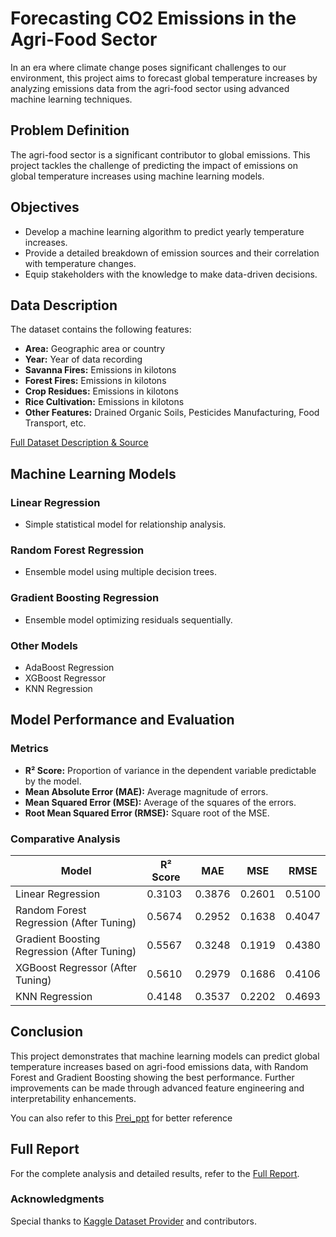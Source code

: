 # Forecasting CO2 Emissions in the Agri-Food Sector

In an era where climate change poses significant challenges to our environment, this project aims to forecast global temperature increases by analyzing emissions data from the agri-food sector using advanced machine learning techniques.

## Problem Definition
The agri-food sector is a significant contributor to global emissions. This project tackles the challenge of predicting the impact of emissions on global temperature increases using machine learning models.

## Objectives
- Develop a machine learning algorithm to predict yearly temperature increases.
- Provide a detailed breakdown of emission sources and their correlation with temperature changes.
- Equip stakeholders with the knowledge to make data-driven decisions.

## Data Description
The dataset contains the following features:
- **Area:** Geographic area or country
- **Year:** Year of data recording
- **Savanna Fires:** Emissions in kilotons
- **Forest Fires:** Emissions in kilotons
- **Crop Residues:** Emissions in kilotons
- **Rice Cultivation:** Emissions in kilotons
- **Other Features:** Drained Organic Soils, Pesticides Manufacturing, Food Transport, etc.

[Full Dataset Description & Source](https://www.kaggle.com/datasets/alessandrolobello/agri-food-co2-emission-dataset-forecasting-ml/data)

## Machine Learning Models
### Linear Regression
- Simple statistical model for relationship analysis.

### Random Forest Regression
- Ensemble model using multiple decision trees.

### Gradient Boosting Regression
- Ensemble model optimizing residuals sequentially.

### Other Models
- AdaBoost Regression
- XGBoost Regressor
- KNN Regression

## Model Performance and Evaluation
### Metrics
- **R² Score:** Proportion of variance in the dependent variable predictable by the model.
- **Mean Absolute Error (MAE):** Average magnitude of errors.
- **Mean Squared Error (MSE):** Average of the squares of the errors.
- **Root Mean Squared Error (RMSE):** Square root of the MSE.

### Comparative Analysis
Model | R² Score | MAE | MSE | RMSE
---|---|---|---|---
Linear Regression | 0.3103 | 0.3876 | 0.2601 | 0.5100
Random Forest Regression (After Tuning) | 0.5674 | 0.2952 | 0.1638 | 0.4047
Gradient Boosting Regression (After Tuning) | 0.5567 | 0.3248 | 0.1919 | 0.4380
XGBoost Regressor (After Tuning) | 0.5610 | 0.2979 | 0.1686 | 0.4106
KNN Regression | 0.4148 | 0.3537 | 0.2202 | 0.4693

## Conclusion
This project demonstrates that machine learning models can predict global temperature increases based on agri-food emissions data, with Random Forest and Gradient Boosting showing the best performance. Further improvements can be made through advanced feature engineering and interpretability enhancements.

You can also refer to this [Prei_ppt](https://prezi.com/view/erYXIqazTu2EycS1bqSs/) for better reference 


## Full Report
For the complete analysis and detailed results, refer to the [Full Report](DATA_MINING_PROJECT_REPORT.pdf).
  
### Acknowledgments
Special thanks to [Kaggle Dataset Provider](https://www.kaggle.com/datasets/alessandrolobello/agri-food-co2-emission-dataset-forecasting-ml/data) and contributors.
